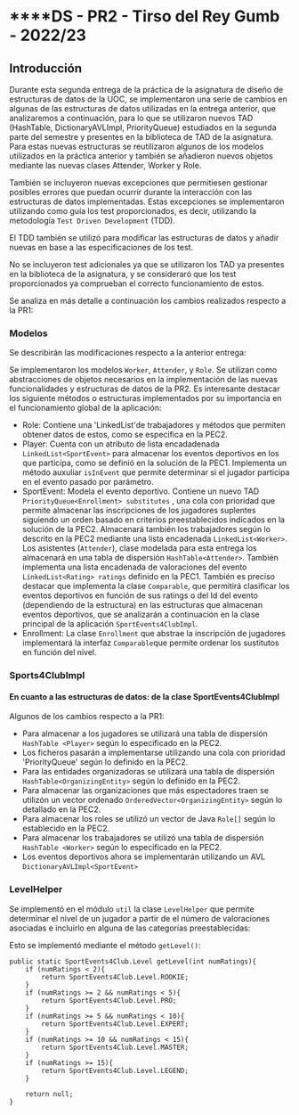 # ****DS - PR2 - Tirso del Rey Gumb - 2022/23

## Introducción

Durante esta segunda entrega de la práctica de la asignatura de diseño de estructuras de datos de la UOC, se implementaron una serie de cambios en algunas de las estructuras de datos utilizadas en la entrega anterior, que analizaremos a continuación, para lo que se utilizaron nuevos TAD (HashTable, DictionaryAVLImpl, PriorityQueue) estudiados en la segunda parte del semestre y presentes en la biblioteca de TAD de la asignatura.
Para estas nuevas estructuras se reutilizaron algunos de los modelos utilizados en la práctica anterior y también se añadieron nuevos objetos mediante las nuevas clases Attender, Worker y Role.

También se incluyeron nuevas excepciones que permitiesen gestionar posibles errores que puedan ocurrir durante la interacción con las estructuras de datos implementadas. Estas excepciones se implementaron utilizando como guía los test proporcionados, es decir, utilizando la metodología `Test Driven Development` (TDD). 

El TDD también se utilizó para modificar las estructuras de datos y añadir nuevas en base a las especificaciones de los test.

No se incluyeron test adicionales ya que se utilizaron los TAD ya presentes en la biblioteca de la asignatura, y se consideraró que los test proporcionados ya comprueban el correcto funcionamiento de estos.

Se analiza en más detalle a continuación los cambios realizados respecto a la PR1:


### **Modelos**

Se describirán las modificaciones respecto a la anterior entrega:

Se implementaron los modelos `Worker`, `Attender`, y `Role`. Se utilizan como abstracciones de objetos necesarios en la implementación de las nuevas funcionalidades y estructuras de datos de la PR2. Es interesante destacar los siguiente métodos o estructuras implementados por su importancia en el funcionamiento global de la aplicación:
* Role: Contiene una 'LinkedList<Worker>'de trabajadores y métodos que permiten obtener datos de estos, como se especifica en la PEC2.
* Player: Cuenta con un atributo de lista encadadenada `LinkedList<SportEvent>` para almacenar los eventos deportivos en los que participa, como se definió en la solución de la PEC1. Implementa un método auxuliar `isInEvent` que permite determinar si el jugador participa en el evento pasado por parámetro.
* SportEvent: Modela el evento deportivo. Contiene un nuevo TAD `PriorityQueue<Enrollment> substitutes` , una cola con prioridad que permite almacenar las inscripciones de los jugadores suplentes siguiendo un orden basado en criterios preestablecidos indicados en la solución de la PEC2. Almacenará también los trabajadores según lo descrito en la PEC2 mediante una lista encadenada `LinkedList<Worker>`. Los asistentes (`Attender`), clase modelada para esta entrega los almacenará en una tabla de dispersión `HashTable<Attender>`. También implementa  una lista encadenada de valoraciones del evento `LinkedList<Rating> ratings` definido en la PEC1. También es preciso destacar que implementa la clase `Comparable`, que permitirá clasificar los eventos deportivos en función de sus ratings o del Id del evento (dependiendo de la estructura) en las estructuras que almacenan eventos deportivos, que se analizarán a continuación en la clase principal de la aplicación `SportEvents4ClubImpl`.
* Enrollment: La clase `Enrollment` que abstrae la inscripción de jugadores implementará la interfaz `Comparable`que permite ordenar los sustitutos en función del nivel.

### **Sports4ClubImpl**

#### En cuanto a las **estructuras de datos:** de la clase SportEvents4ClubImpl

Algunos de los cambios respecto a la PR1:

* Para almacenar a los jugadores se utilizará una tabla de dispersión `HashTable <Player>` según lo especificado en la PEC2.
* Los ficheros pasarán a implementarse utilizando una cola con prioridad 'PriorityQueue<File>' según lo definido en la PEC2.
* Para las entidades organizadoras se utilizará una tabla de dispersión `HashTable<OrganizingEntity>` según lo definido en la PEC2.
* Para almacenar las organizaciones que más espectadores traen se utilizón un vector ordenado `OrderedVector<OrganizingEntity>` según lo detallado en la PEC2.
* Para almacenar los roles se utilizó un vector de Java `Role[]` según lo establecido en la PEC2.
* Para almacenar los trabajadores se utilizó una tabla de dispersión `HashTable <Worker>` según lo especificado en la PEC2.
* Los eventos deportivos ahora se implementarán utilizando un AVL  `DictionaryAVLImpl<SportEvent>`


### **LevelHelper**

Se implementó en el módulo `util` la clase `LevelHelper` que permite determinar el nivel de un jugador a partir de el número de valoraciones asociadas e incluirlo en alguna de las categorías preestablecidas:

Esto se implementó mediante el método `getLevel()`:

    public static SportEvents4Club.Level getLevel(int numRatings){
        if (numRatings < 2){
            return SportEvents4Club.Level.ROOKIE;
        }
        if (numRatings >= 2 && numRatings < 5){
            return SportEvents4Club.Level.PRO;
        }
        if (numRatings >= 5 && numRatings < 10){
            return SportEvents4Club.Level.EXPERT;
        }
        if (numRatings >= 10 && numRatings < 15){
            return SportEvents4Club.Level.MASTER;
        }
        if (numRatings >= 15){
            return SportEvents4Club.Level.LEGEND;
        }

        return null;
    }